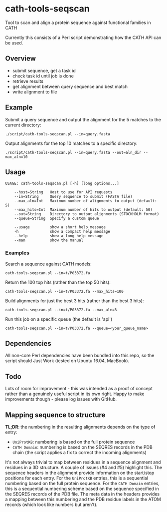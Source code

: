 # cath-tools-seqscan
Tool to scan and align a protein sequence against functional families in CATH

Currently this consists of a Perl script demonstrating how the CATH API can be used.

## Overview
 - submit sequence, get a task id
 - check task id until job is done
 - retrieve results
 - get alignment between query sequence and best match
 - write alignment to file

## Example

Submit a query sequence and output the alignment for the 5 matches to the current directory:

```
./script/cath-tools-seqscan.pl --in=query.fasta
```

Output alignments for the top 10 matches to a specific directory:

```
./script/cath-tools-seqscan.pl --in=query.fasta --out=aln_dir --max_aln=10
```

## Usage
```
USAGE: cath-tools-seqscan.pl [-h] [long options...]

    --host=String   Host to use for API requests
    --in=String     Query sequence to submit (FASTA file)
    --max_aln=Int   Maximum number of alignments to output (default: 5)
    --max_hits=Int  Maximum number of hits to output (default: 50)
    --out=String    Directory to output alignments (STOCKHOLM format)
    --queue=String  Specify a custom queue

    --usage         show a short help message
    -h              show a compact help message
    --help          show a long help message
    --man           show the manual
```

### Examples

Search a sequence against CATH models:

```
cath-tools-seqscan.pl --in=t/P03372.fa
```

Return the 100 top hits (rather than the top 50 hits):

```
cath-tools-seqscan.pl --in=t/P03372.fa --max_hits=100
```

Build alignments for just the best 3 hits (rather than the best 3 hits):

```
cath-tools-seqscan.pl --in=t/P03372.fa --max_aln=3
```

Run this job on a specific queue (the default is 'api')

```
cath-tools-seqscan.pl --in=t/P03372.fa --queue=<your_queue_name>
```

## Dependencies
All non-core Perl dependencies have been bundled into this repo, so the script
should Just Work (tested on Ubuntu 16.04, MacBook).

## Todo
Lots of room for improvement - this was intended as a proof of concept rather
than a genuinely useful script in its own right. Happy to make improvements
though - please log issues with GitHub.

## Mapping sequence to structure

**TL;DR**: the numbering in the resulting alignments depends on the type of entry:

 * ```UniProtKB```: numbering is based on the full protein sequence
 * ```CATH Domain```: numbering is based on the SEQRES records in the PDB chain (the script applies a fix to correct the incoming alignments)

It's not always trivial to map between residues in a sequence alignment and residues in a 3D structure.
A couple of issues (#4 and #5) highlight this. The sequence headers in the alignment provide
information on the start/stop positions for each entry. For the ```UniProtKB``` entries, this is a sequential
numbering based on the full protein sequence. For the ```CATH Domain``` entries, this is a sequential numbering scheme based on the sequence specified in the SEQRES records of the PDB file. The meta data in the headers provides a mapping between this numbering
and the PDB residue labels in the ATOM records (which look like numbers but aren't).
